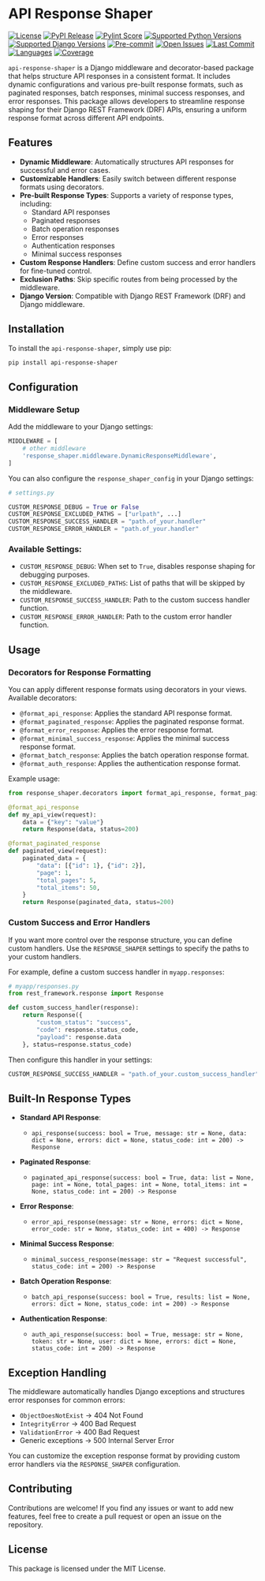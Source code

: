 
# API Response Shaper
[![License](https://img.shields.io/github/license/lazarus-org/api-response-shaper)](https://github.com/lazarus-org/api-response-shaper/blob/main/LICENSE)
[![PyPI Release](https://img.shields.io/pypi/v/api-response-shaper)](https://pypi.org/project/api-response-shaper/)
[![Pylint Score](https://img.shields.io/badge/pylint-10/10-brightgreen?logo=python&logoColor=blue)](https://www.pylint.org/)
[![Supported Python Versions](https://img.shields.io/pypi/pyversions/api-response-shaper)](https://pypi.org/project/api-response-shaper/)
[![Supported Django Versions](https://img.shields.io/pypi/djversions/api-response-shaper)](https://pypi.org/project/api-response-shaper/)
[![Pre-commit](https://img.shields.io/badge/pre--commit-enabled-brightgreen?logo=pre-commit&logoColor=yellow)](https://github.com/pre-commit/pre-commit)
[![Open Issues](https://img.shields.io/github/issues/lazarus-org/api-response-shaper)](https://github.com/lazarus-org/api-response-shaper/issues)
[![Last Commit](https://img.shields.io/github/last-commit/lazarus-org/api-response-shaper)](https://github.com/lazarus-org/api-response-shaper/commits/main)
[![Languages](https://img.shields.io/github/languages/top/lazarus-org/api-response-shaper)](https://github.com/lazarus-org/api-response-shaper)
[![Coverage](https://codecov.io/gh/lazarus-org/api-response-shaper/branch/main/graph/badge.svg)](https://codecov.io/gh/lazarus-org/api-response-shaper)

`api-response-shaper` is a Django middleware and decorator-based package that helps structure API responses in a consistent format. It includes dynamic configurations and various pre-built response formats, such as paginated responses, batch responses, minimal success responses, and error responses. This package allows developers to streamline response shaping for their Django REST Framework (DRF) APIs, ensuring a uniform response format across different API endpoints.

## Features

- **Dynamic Middleware**: Automatically structures API responses for successful and error cases.
- **Customizable Handlers**: Easily switch between different response formats using decorators.
- **Pre-built Response Types**: Supports a variety of response types, including:
  - Standard API responses
  - Paginated responses
  - Batch operation responses
  - Error responses
  - Authentication responses
  - Minimal success responses
- **Custom Response Handlers**: Define custom success and error handlers for fine-tuned control.
- **Exclusion Paths**: Skip specific routes from being processed by the middleware.
- **Django Version**: Compatible with Django REST Framework (DRF) and Django middleware.

## Installation

To install the `api-response-shaper`, simply use pip:

```bash
pip install api-response-shaper
```

## Configuration

### Middleware Setup

Add the middleware to your Django settings:

```python
MIDDLEWARE = [
    # other middleware
    'response_shaper.middleware.DynamicResponseMiddleware',
]
```

You can also configure the `response_shaper_config` in your Django settings:

```python
# settings.py

CUSTOM_RESPONSE_DEBUG = True or False
CUSTOM_RESPONSE_EXCLUDED_PATHS = ["urlpath", ...]
CUSTOM_RESPONSE_SUCCESS_HANDLER = "path.of_your.handler"
CUSTOM_RESPONSE_ERROR_HANDLER = "path.of_your.handler"

```

### Available Settings:

- `CUSTOM_RESPONSE_DEBUG`: When set to `True`, disables response shaping for debugging purposes.
- `CUSTOM_RESPONSE_EXCLUDED_PATHS`: List of paths that will be skipped by the middleware.
- `CUSTOM_RESPONSE_SUCCESS_HANDLER`: Path to the custom success handler function.
- `CUSTOM_RESPONSE_ERROR_HANDLER`: Path to the custom error handler function.

## Usage

### Decorators for Response Formatting

You can apply different response formats using decorators in your views. Available decorators:

- `@format_api_response`: Applies the standard API response format.
- `@format_paginated_response`: Applies the paginated response format.
- `@format_error_response`: Applies the error response format.
- `@format_minimal_success_response`: Applies the minimal success response format.
- `@format_batch_response`: Applies the batch operation response format.
- `@format_auth_response`: Applies the authentication response format.

Example usage:

```python
from response_shaper.decorators import format_api_response, format_paginated_response

@format_api_response
def my_api_view(request):
    data = {"key": "value"}
    return Response(data, status=200)

@format_paginated_response
def paginated_view(request):
    paginated_data = {
        "data": [{"id": 1}, {"id": 2}],
        "page": 1,
        "total_pages": 5,
        "total_items": 50,
    }
    return Response(paginated_data, status=200)
```

### Custom Success and Error Handlers

If you want more control over the response structure, you can define custom handlers. Use the `RESPONSE_SHAPER` settings to specify the paths to your custom handlers.

For example, define a custom success handler in `myapp.responses`:

```python
# myapp/responses.py
from rest_framework.response import Response

def custom_success_handler(response):
    return Response({
        "custom_status": "success",
        "code": response.status_code,
        "payload": response.data
    }, status=response.status_code)
```

Then configure this handler in your settings:

```python
CUSTOM_RESPONSE_SUCCESS_HANDLER = "path.of_your.custom_success_handler"
```

## Built-In Response Types

- **Standard API Response**:
  - `api_response(success: bool = True, message: str = None, data: dict = None, errors: dict = None, status_code: int = 200) -> Response`

- **Paginated Response**:
  - `paginated_api_response(success: bool = True, data: list = None, page: int = None, total_pages: int = None, total_items: int = None, status_code: int = 200) -> Response`

- **Error Response**:
  - `error_api_response(message: str = None, errors: dict = None, error_code: str = None, status_code: int = 400) -> Response`

- **Minimal Success Response**:
  - `minimal_success_response(message: str = "Request successful", status_code: int = 200) -> Response`

- **Batch Operation Response**:
  - `batch_api_response(success: bool = True, results: list = None, errors: dict = None, status_code: int = 200) -> Response`

- **Authentication Response**:
  - `auth_api_response(success: bool = True, message: str = None, token: str = None, user: dict = None, errors: dict = None, status_code: int = 200) -> Response`

## Exception Handling

The middleware automatically handles Django exceptions and structures error responses for common errors:

- `ObjectDoesNotExist` -> 404 Not Found
- `IntegrityError` -> 400 Bad Request
- `ValidationError` -> 400 Bad Request
- Generic exceptions -> 500 Internal Server Error

You can customize the exception response format by providing custom error handlers via the `RESPONSE_SHAPER` configuration.

## Contributing

Contributions are welcome! If you find any issues or want to add new features, feel free to create a pull request or open an issue on the repository.

## License

This package is licensed under the MIT License.
